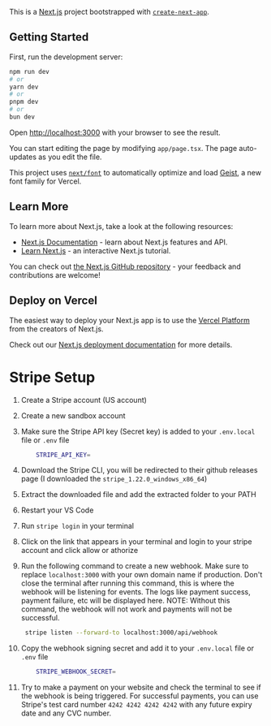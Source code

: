 This is a [Next.js](https://nextjs.org) project bootstrapped with [`create-next-app`](https://nextjs.org/docs/app/api-reference/cli/create-next-app).

## Getting Started

First, run the development server:

```bash
npm run dev
# or
yarn dev
# or
pnpm dev
# or
bun dev
```

Open [http://localhost:3000](http://localhost:3000) with your browser to see the result.

You can start editing the page by modifying `app/page.tsx`. The page auto-updates as you edit the file.

This project uses [`next/font`](https://nextjs.org/docs/app/building-your-application/optimizing/fonts) to automatically optimize and load [Geist](https://vercel.com/font), a new font family for Vercel.

## Learn More

To learn more about Next.js, take a look at the following resources:

- [Next.js Documentation](https://nextjs.org/docs) - learn about Next.js features and API.
- [Learn Next.js](https://nextjs.org/learn) - an interactive Next.js tutorial.

You can check out [the Next.js GitHub repository](https://github.com/vercel/next.js) - your feedback and contributions are welcome!

## Deploy on Vercel

The easiest way to deploy your Next.js app is to use the [Vercel Platform](https://vercel.com/new?utm_medium=default-template&filter=next.js&utm_source=create-next-app&utm_campaign=create-next-app-readme) from the creators of Next.js.

Check out our [Next.js deployment documentation](https://nextjs.org/docs/app/building-your-application/deploying) for more details.

# Stripe Setup

1. Create a Stripe account (US account)

2. Create a new sandbox account

3. Make sure the Stripe API key (Secret key) is added to your `.env.local` file or `.env` file

   ```bash
       STRIPE_API_KEY=
   ```

4. Download the Stripe CLI, you will be redirected to their github releases page
   (I downloaded the `stripe_1.22.0_windows_x86_64`)

5. Extract the downloaded file and add the extracted folder to your PATH

6. Restart your VS Code

7. Run `stripe login` in your terminal

8. Click on the link that appears in your terminal and login to your stripe account and click allow or athorize

9. Run the following command to create a new webhook. Make sure to replace `localhost:3000` with your own domain name if production. Don't close the terminal after running this command, this is where the webhook will be listening for events. The logs like payment success, payment failure, etc will be displayed here. NOTE: Without this command, the webhook will not work and payments will not be successful.

   ```bash
    stripe listen --forward-to localhost:3000/api/webhook
   ```

10. Copy the webhook signing secret and add it to your `.env.local` file or `.env` file

    ```bash
        STRIPE_WEBHOOK_SECRET=
    ```

11. Try to make a payment on your website and check the terminal to see if the webhook is being triggered. For successful payments, you can use Stripe's test card number `4242 4242 4242 4242` with any future expiry date and any CVC number.
